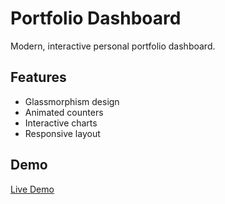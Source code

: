# Portfolio Dashboard

Modern, interactive personal portfolio dashboard.

## Features
- Glassmorphism design
- Animated counters
- Interactive charts
- Responsive layout

## Demo
[Live Demo](https://jordandebarmaalo.github.io/portfolio-dashboard)
